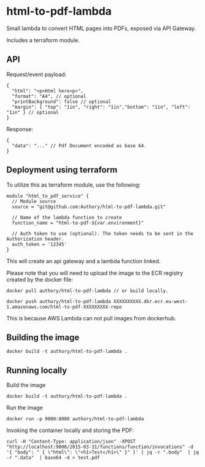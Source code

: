 # html-to-pdf-lambda

Small lambda to convert HTML pages into PDFs, exposed via API Gateway.

Includes a terraform module.

## API

Request/event payload:

```
{
  "html": "<p>Html here<p>",
  "format": "A4", // optional
  "printBackground": false // optional
  "margin": { "top": "1in", "right": "1in","bottom": "1in", "left": "1in" } // optional
}
```

Response:

```
{
  "data": "..." // Pdf Document encoded as base 64.
}
```

## Deployment using terraform

To utilize this as terraform module, use the following:

```
module "html_to_pdf_service" {
  // Module source
  source = "git@github.com:Authory/html-to-pdf-lambda.git"

  // Name of the lambda function to create
  function_name = "html-to-pdf-${var.environment}"

  // Auth token to use (optional). The token needs to be sent in the Authorization header.
  auth_token = '12345'
}
```

This will create an api gateway and a lambda function linked.

Please note that you will need to upload the image to the ECR registry created by the docker file:

```
docker pull authory/html-to-pdf-lambda // or build locally.

docker push authory/html-to-pdf-lambda XXXXXXXXXX.dkr.ecr.eu-west-1.amazonaws.com/html-to-pdf-XXXXXXXXX-repo
```

This is because AWS Lambda can not pull images from dockerhub.

## Building the image

```
docker build -t authory/html-to-pdf-lambda .
```

## Running locally

Build the image

```
docker build -t authory/html-to-pdf-lambda .
```

Run the image

```
docker run -p 9000:8080 authory/html-to-pdf-lambda
```

Invoking the container locally and storing the PDF:

```
curl -H "Content-Type: application/json" -XPOST "http://localhost:9000/2015-03-31/functions/function/invocations" -d '{ "body": " { \"html\": \"<h1>Test</h1>\" }" }' | jq -r ".body"  | jq -r ".data"  | base64 -d > test.pdf
```
